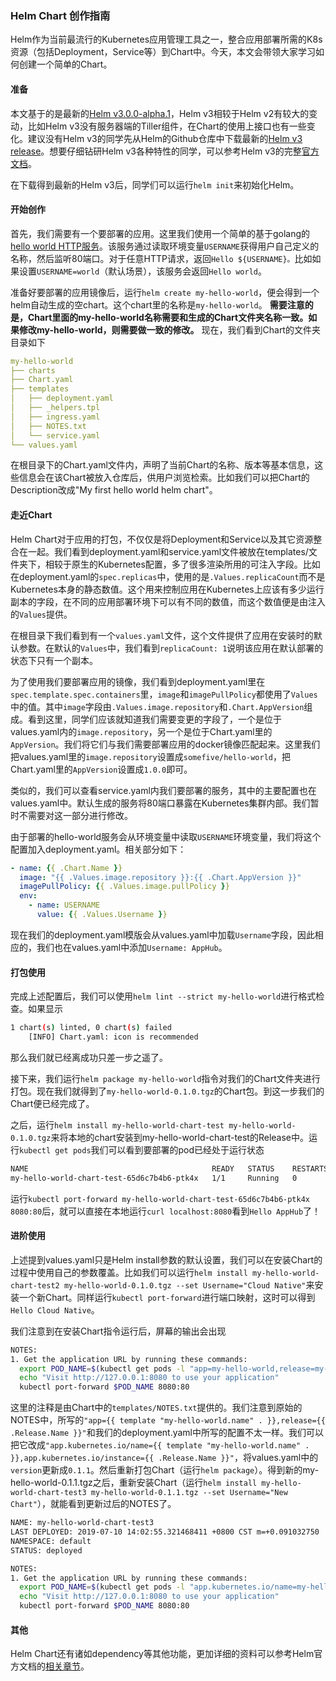 ### Helm Chart 创作指南

Helm作为当前最流行的Kubernetes应用管理工具之一，整合应用部署所需的K8s资源（包括Deployment，Service等）到Chart中。今天，本文会带领大家学习如何创建一个简单的Chart。

#### 准备

本文基于的是最新的[Helm v3.0.0-alpha.1](https://v3.helm.sh/)，Helm v3相较于Helm v2有较大的变动，比如Helm v3没有服务器端的Tiller组件，在Chart的使用上接口也有一些变化。建议没有Helm v3的同学先从Helm的Github仓库中下载最新的[Helm v3 release](https://github.com/helm/helm/releases/tag/v3.0.0-alpha.1)。想要仔细钻研Helm v3各种特性的同学，可以参考Helm v3的完整[官方文档](https://v3.helm.sh/docs/using_helm/)。

在下载得到最新的Helm v3后，同学们可以运行`helm init`来初始化Helm。

#### 开始创作

首先，我们需要有一个要部署的应用。这里我们使用一个简单的基于golang的[hello world HTTP服务](https://github.com/cloudnativeapp/handbook/tree/master/helm-chart-creation-tutorial/src/main.go)。该服务通过读取环境变量`USERNAME`获得用户自己定义的名称，然后监听80端口。对于任意HTTP请求，返回`Hello ${USERNAME}。`比如如果设置`USERNAME=world`（默认场景），该服务会返回`Hello world`。

准备好要部署的应用镜像后，运行`helm create my-hello-world`，便会得到一个helm自动生成的空chart。这个chart里的名称是`my-hello-world`。
**需要注意的是，Chart里面的my-hello-world名称需要和生成的Chart文件夹名称一致。如果修改my-hello-world，则需要做一致的修改。**
现在，我们看到Chart的文件夹目录如下

```yaml
my-hello-world
├── charts
├── Chart.yaml
├── templates
│   ├── deployment.yaml
│   ├── _helpers.tpl
│   ├── ingress.yaml
│   ├── NOTES.txt
│   └── service.yaml
└── values.yaml
```

在根目录下的Chart.yaml文件内，声明了当前Chart的名称、版本等基本信息，这些信息会在该Chart被放入仓库后，供用户浏览检索。比如我们可以把Chart的Description改成"My first hello world helm chart"。

#### 走近Chart

Helm Chart对于应用的打包，不仅仅是将Deployment和Service以及其它资源整合在一起。我们看到deployment.yaml和service.yaml文件被放在templates/文件夹下，相较于原生的Kubernetes配置，多了很多渲染所用的可注入字段。比如在deployment.yaml的`spec.replicas`中，使用的是`.Values.replicaCount`而不是Kubernetes本身的静态数值。这个用来控制应用在Kubernetes上应该有多少运行副本的字段，在不同的应用部署环境下可以有不同的数值，而这个数值便是由注入的`Values`提供。

在根目录下我们看到有一个`values.yaml`文件，这个文件提供了应用在安装时的默认参数。在默认的`Values`中，我们看到`replicaCount: 1`说明该应用在默认部署的状态下只有一个副本。

为了使用我们要部署应用的镜像，我们看到deployment.yaml里在`spec.template.spec.containers`里，`image`和`imagePullPolicy`都使用了`Values`中的值。其中`image`字段由`.Values.image.repository`和`.Chart.AppVersion`组成。看到这里，同学们应该就知道我们需要变更的字段了，一个是位于values.yaml内的`image.repository`，另一个是位于Chart.yaml里的`AppVersion`。我们将它们与我们需要部署应用的docker镜像匹配起来。这里我们把values.yaml里的`image.repository`设置成`somefive/hello-world`，把Chart.yaml里的`AppVersion`设置成`1.0.0`即可。

类似的，我们可以查看service.yaml内我们要部署的服务，其中的主要配置也在values.yaml中。默认生成的服务将80端口暴露在Kubernetes集群内部。我们暂时不需要对这一部分进行修改。

由于部署的hello-world服务会从环境变量中读取`USERNAME`环境变量，我们将这个配置加入deployment.yaml。相关部分如下：

```yaml
- name: {{ .Chart.Name }}
  image: "{{ .Values.image.repository }}:{{ .Chart.AppVersion }}"
  imagePullPolicy: {{ .Values.image.pullPolicy }}
  env:
    - name: USERNAME
      value: {{ .Values.Username }}
```

现在我们的deployment.yaml模版会从values.yaml中加载`Username`字段，因此相应的，我们也在values.yaml中添加`Username: AppHub`。

#### 打包使用

完成上述配置后，我们可以使用`helm lint --strict my-hello-world`进行格式检查。如果显示

```bash
1 chart(s) linted, 0 chart(s) failed
	[INFO] Chart.yaml: icon is recommended
```

那么我们就已经离成功只差一步之遥了。

接下来，我们运行`helm package my-hello-world`指令对我们的Chart文件夹进行打包。现在我们就得到了`my-hello-world-0.1.0.tgz`的Chart包。到这一步我们的Chart便已经完成了。

之后，运行`helm install my-hello-world-chart-test my-hello-world-0.1.0.tgz`来将本地的chart安装到my-hello-world-chart-test的Release中。运行`kubectl get pods`我们可以看到要部署的pod已经处于运行状态

```bash
NAME                                         READY   STATUS    RESTARTS   AGE
my-hello-world-chart-test-65d6c7b4b6-ptk4x   1/1     Running   0          4m3s
```

运行`kubectl port-forward my-hello-world-chart-test-65d6c7b4b6-ptk4x 8080:80`后，就可以直接在本地运行`curl localhost:8080`看到`Hello AppHub`了！

#### 进阶使用

上述提到values.yaml只是Helm install参数的默认设置，我们可以在安装Chart的过程中使用自己的参数覆盖。比如我们可以运行`helm install my-hello-world-chart-test2 my-hello-world-0.1.0.tgz --set Username="Cloud Native"`来安装一个新Chart。同样运行`kubectl port-forward`进行端口映射，这时可以得到`Hello Cloud Native`。

我们注意到在安装Chart指令运行后，屏幕的输出会出现

```bash
NOTES:
1. Get the application URL by running these commands:
  export POD_NAME=$(kubectl get pods -l "app=my-hello-world,release=my-hello-world-chart-test2" -o jsonpath="{.items[0].metadata.name}")
  echo "Visit http://127.0.0.1:8080 to use your application"
  kubectl port-forward $POD_NAME 8080:80
```

这里的注释是由Chart中的`templates/NOTES.txt`提供的。我们注意到原始的NOTES中，所写的`"app={{ template "my-hello-world.name" . }},release={{ .Release.Name }}"`和我们的deployment.yaml中所写的配置不太一样。我们可以把它改成`"app.kubernetes.io/name={{ template "my-hello-world.name" . }},app.kubernetes.io/instance={{ .Release.Name }}"`，将values.yaml中的`version`更新成`0.1.1`。然后重新打包Chart（运行`helm package`）。得到新的my-hello-world-0.1.1.tgz之后，重新安装Chart（运行`helm install my-hello-world-chart-test3 my-hello-world-0.1.1.tgz --set Username="New Chart"`），就能看到更新过后的NOTES了。

```bash
NAME: my-hello-world-chart-test3
LAST DEPLOYED: 2019-07-10 14:02:55.321468411 +0800 CST m=+0.091032750
NAMESPACE: default
STATUS: deployed

NOTES:
1. Get the application URL by running these commands:
  export POD_NAME=$(kubectl get pods -l "app.kubernetes.io/name=my-hello-world,app.kubernetes.io/instance=my-hello-world-chart-test3" -o jsonpath="{.items[0].metadata.name}")
  echo "Visit http://127.0.0.1:8080 to use your application"
  kubectl port-forward $POD_NAME 8080:80
```

#### 其他

Helm Chart还有诸如dependency等其他功能，更加详细的资料可以参考Helm官方文档的[相关章节](https://v3.helm.sh/docs/topics/chart_template_guide/)。
